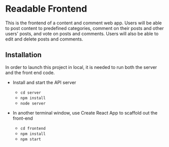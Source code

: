 # Readable Frontend

This is the frontend of a content and comment web app. Users will be able to post content to predefined categories, comment on their posts and other users' posts, and vote on posts and comments. Users will also be able to edit and delete posts and comments.

## Installation

In order to launch this project in local, it is needed to run both the server and the front end code.

* Install and start the API server
    - `cd server`
    - `npm install`
    - `node server`

* In another terminal window, use Create React App to scaffold out the front-end
    - `cd frontend`
    - `npm install`
    - `npm start`
